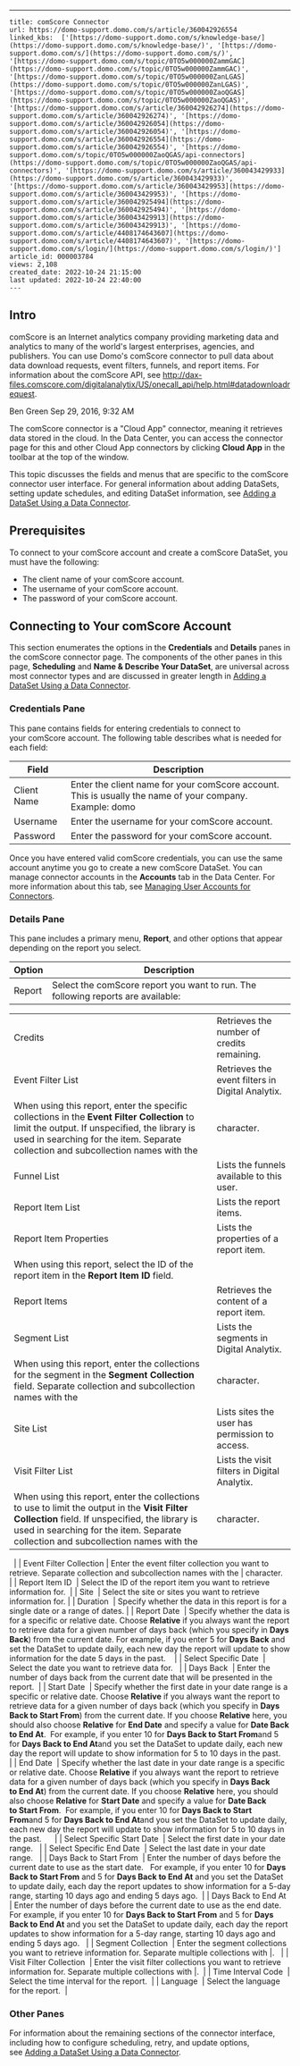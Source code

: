 ---
    title: comScore Connector
    url: https://domo-support.domo.com/s/article/360042926554
    linked_kbs:  ['[https://domo-support.domo.com/s/knowledge-base/](https://domo-support.domo.com/s/knowledge-base/)', '[https://domo-support.domo.com/s/](https://domo-support.domo.com/s/)', '[https://domo-support.domo.com/s/topic/0TO5w000000ZammGAC](https://domo-support.domo.com/s/topic/0TO5w000000ZammGAC)', '[https://domo-support.domo.com/s/topic/0TO5w000000ZanLGAS](https://domo-support.domo.com/s/topic/0TO5w000000ZanLGAS)', '[https://domo-support.domo.com/s/topic/0TO5w000000ZaoQGAS](https://domo-support.domo.com/s/topic/0TO5w000000ZaoQGAS)', '[https://domo-support.domo.com/s/article/360042926274](https://domo-support.domo.com/s/article/360042926274)', '[https://domo-support.domo.com/s/article/360042926054](https://domo-support.domo.com/s/article/360042926054)', '[https://domo-support.domo.com/s/article/360042926554](https://domo-support.domo.com/s/article/360042926554)', '[https://domo-support.domo.com/s/topic/0TO5w000000ZaoQGAS/api-connectors](https://domo-support.domo.com/s/topic/0TO5w000000ZaoQGAS/api-connectors)', '[https://domo-support.domo.com/s/article/360043429933](https://domo-support.domo.com/s/article/360043429933)', '[https://domo-support.domo.com/s/article/360043429953](https://domo-support.domo.com/s/article/360043429953)', '[https://domo-support.domo.com/s/article/360042925494](https://domo-support.domo.com/s/article/360042925494)', '[https://domo-support.domo.com/s/article/360043429913](https://domo-support.domo.com/s/article/360043429913)', '[https://domo-support.domo.com/s/article/4408174643607](https://domo-support.domo.com/s/article/4408174643607)', '[https://domo-support.domo.com/s/login/](https://domo-support.domo.com/s/login/)']
    article_id: 000003784
    views: 2,108
    created_date: 2022-10-24 21:15:00
    last updated: 2022-10-24 22:40:00
    ---



Intro
-----


comScore is an Internet analytics company providing marketing data and analytics to many of the world's largest enterprises, agencies, and publishers. You can use Domo's comScore connector to pull data about data download requests, event filters, funnels, and report items. For information about the comScore API, see <http://dax-files.comscore.com/digitalanalytix/US/onecall_api/help.html#datadownloadrequest>.




Ben Green
Sep 29, 2016, 9:32 AM


The comScore connector is a "Cloud App" connector, meaning it retrieves data stored in the cloud. In the Data Center, you can access the connector page for this and other Cloud App connectors by clicking **Cloud App** in the toolbar at the top of the window.




This topic discusses the fields and menus that are specific to the comScore connector user interface. For general information about adding DataSets, setting update schedules, and editing DataSet information, see [Adding a DataSet Using a Data Connector](/s/article/360042926274 "Adding a DataSet Using a Data Connector").


Prerequisites
-------------


To connect to your comScore account and create a comScore DataSet, you must have the following:


* The client name of your comScore account.
* The username of your comScore account.
* The password of your comScore account.


Connecting to Your comScore Account
-----------------------------------


This section enumerates the options in the **Credentials** and **Details** panes in the comScore connector page. The components of the other panes in this page, **Scheduling** and **Name & Describe Your DataSet**, are universal across most connector types and are discussed in greater length in [Adding a DataSet Using a Data Connector](/s/article/360042926274 "Adding a DataSet Using a Data Connector").


### Credentials Pane


This pane contains fields for entering credentials to connect to your comScore account. The following table describes what is needed for each field:  




| **Field** | **Description** |
| --- | --- |
| Client Name | Enter the client name for your comScore account. This is usually the name of your company. Example: domo |
| Username  | Enter the username for your comScore account.  |
| Password | Enter the password for your comScore account.  |


Once you have entered valid comScore credentials, you can use the same account anytime you go to create a new comScore DataSet. You can manage connector accounts in the **Accounts** tab in the Data Center. For more information about this tab, see [Managing User Accounts for Connectors](/s/article/360042926054 "Managing User Accounts for Connectors").


### Details Pane


This pane includes a primary menu, **Report**, and other options that appear depending on the report you select.




| **Option** | **Description** |
| --- | --- |
| Report | Select the comScore report you want to run. The following reports are available:

|  |  |
| --- | --- |
| Credits | Retrieves the number of credits remaining. |
| Event Filter List  | Retrieves the event filters in Digital Analytix.
When using this report, enter the specific collections in the **Event Filter Collection** to limit the output. If unspecified, the library is used in searching for the item. Separate collection and subcollection names with the | character.   |
| Funnel List  | Lists the funnels available to this user.  |
| Report Item List  | Lists the report items.  |
| Report Item Properties  | Lists the properties of a report item.
When using this report, select the ID of the report item in the **Report Item ID** field. |
| Report Items  | Retrieves the content of a report item. |
| Segment List  | Lists the segments in Digital Analytix.
When using this report, enter the collections for the segment in the **Segment Collection** field. Separate collection and subcollection names with the | character.  |
| Site List  | Lists sites the user has permission to access.   |
| Visit Filter List  | Lists the visit filters in Digital Analytix.
When using this report, enter the collections to use to limit the output in the **Visit Filter Collection** field. If unspecified, the library is used in searching for the item. Separate collection and subcollection names with the | character.   |

  |
| Event Filter Collection | Enter the event filter collection you want to retrieve. Separate collection and subcollection names with the | character.   |
| Report Item ID  | Select the ID of the report item you want to retrieve information for.  |
| Site  | Select the site or sites you want to retrieve information for. |
| Duration  | Specify whether the data in this report is for a single date or a range of dates. |
| Report Date  | Specify whether the data is for a specific or relative date. Choose **Relative** if you always want the report to retrieve data for a given number of days back (which you specify in **Days Back**) from the current date. For example, if you enter 5 for **Days Back** and set the DataSet to update daily, each new day the report will update to show information for the date 5 days in the past.    |
| Select Specific Date  | Select the date you want to retrieve data for.   |
| Days Back  | Enter the number of days back from the current date that will be presented in the report.  |
| Start Date  | Specify whether the first date in your date range is a specific or relative date. Choose **Relative** if you always want the report to retrieve data for a given number of days back (which you specify in **Days Back to Start From**) from the current date. If you choose **Relative** here, you should also choose **Relative** for **End Date** and specify a value for **Date Back to End At**. 
For example, if you enter 10 for **Days Back to Start From**and 5 for **Days Back to End At**and you set the DataSet to update daily, each new day the report will update to show information for 5 to 10 days in the past.     |
| End Date  | Specify whether the last date in your date range is a specific or relative date. Choose **Relative** if you always want the report to retrieve data for a given number of days back (which you specify in **Days Back to End At**) from the current date. If you choose **Relative** here, you should also choose **Relative** for **Start Date** and specify a value for **Date Back to Start From**. 
For example, if you enter 10 for **Days Back to Start From**and 5 for **Days Back to End At**and you set the DataSet to update daily, each new day the report will update to show information for 5 to 10 days in the past.      |
| Select Specific Start Date  | Select the first date in your date range.   |
| Select Specific End Date  | Select the last date in your date range.   |
| Days Back to Start From  | Enter the number of days before the current date to use as the start date.  
For example, if you enter 10 for **Days Back to Start From** and 5 for **Days Back to End At** and you set the DataSet to update daily, each day the report updates to show information for a 5-day range, starting 10 days ago and ending 5 days ago.  |
| Days Back to End At  | Enter the number of days before the current date to use as the end date.  
For example, if you enter 10 for **Days Back to Start From** and 5 for **Days Back to End At** and you set the DataSet to update daily, each day the report updates to show information for a 5-day range, starting 10 days ago and ending 5 days ago.   |
| Segment Collection  | Enter the segment collections you want to retrieve information for. Separate multiple collections with |.   |
| Visit Filter Collection  | Enter the visit filter collections you want to retrieve information for. Separate multiple collections with |.  |
| Time Interval Code  | Select the time interval for the report.  |
| Language  | Select the language for the report.  |


### Other Panes


For information about the remaining sections of the connector interface, including how to configure scheduling, retry, and update options, see [Adding a DataSet Using a Data Connector](/s/article/360042926274).

